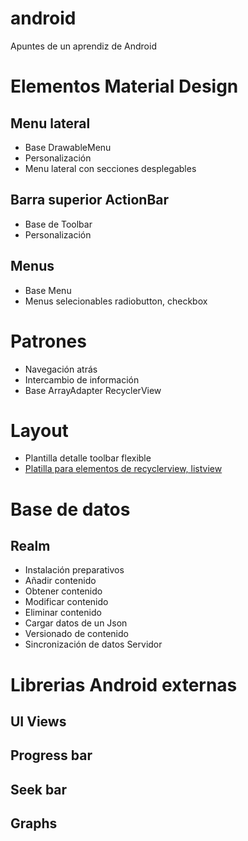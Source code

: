 # android

Apuntes de un aprendiz de Android

# Elementos Material Design
## Menu lateral
 - Base DrawableMenu
 - Personalización
 - Menu lateral con secciones desplegables

## Barra superior ActionBar
 - Base de Toolbar
 - Personalización

## Menus
 - Base Menu
 - Menus selecionables radiobutton, checkbox

# Patrones
 - Navegación atrás
 - Intercambio de información
 - Base ArrayAdapter RecyclerView

# Layout
 - Plantilla detalle toolbar flexible
 - [Platilla para elementos de recyclerview, listview](https://github.com/webserveis/android/tree/master/layouts/draw_items)

# Base de datos
## Realm 
 - Instalación preparativos
 - Añadir contenido
 - Obtener contenido
 - Modificar contenido
 - Eliminar contenido
 - Cargar datos de un Json
 - Versionado de contenido
 - Sincronización de datos Servidor


# Librerias Android externas

## UI Views

## Progress bar

## Seek bar

## Graphs


